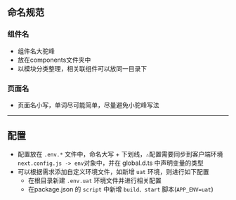 
## 命名规范

### 组件名
- 组件名大驼峰
- 放在components文件夹中
- 以模块分类整理，相关联组件可以放同一目录下

### 页面名
- 页面名小写，单词尽可能简单，尽量避免小驼峰写法

---

## 配置
- 配置放在 `.env.*` 文件中，命名大写 + 下划线，`⚠️`配置需要同步到客户端环境 `next.config.js -> env`对象中，并在 global.d.ts 中声明变量的类型
- 可以根据需求添加自定义环境文件，如新增 `uat` 环境，则进行如下配置
    - 在根目录新建 `.env.uat` 环境文件并进行相关配置
    - 在package.json 的 `script` 中新增 `build、start` 脚本(`APP_ENV=uat`)
